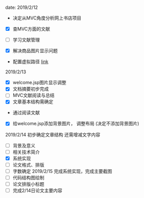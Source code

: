 date:
2019/2/12
- 决定从MVC角度分析网上书店项目
-[x] 查MVC方面的文献
-[ ] 学习文献管理

-[x] 解决商品图片显示问题
- 配置虚拟路径 [link](https://blog.csdn.net/qq_37811638/article/details/80030124)

2019/2/13
-[x] welcome.jsp图片显示调整
-[x] 文档摘要初步完成
-[ ] MVC文献阅读与总结
-[x] 文章基本结构需确定
- 通过阅读文献
-[x] 给welcome.jsp添加背景图片， 调整布局 (决定不添加背景图片)

2019/2/14
初步确定文章结构
还需增减文字内容
-[ ] 背景及意义
-[ ] 相关技术简介
-[x] 系统实现
-[ ] 论文格式、排版
-[ ] 字数确定
2019/2/15
完成系统实现，完成主要截图
-[ ] 代码结构图绘制
-[ ] 论文排版小标题
-[ ] 完成2/14日论文主要内容